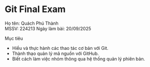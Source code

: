 # Git Final Exam
Họ tên: Quách Phú Thành  
MSSV: 224213
Ngày làm bài: 20/09/2025  

Mục tiêu
- Hiểu và thực hành các thao tác cơ bản với Git.  
- Thành thạo quản lý mã nguồn với GitHub.  
- Biết cách làm việc nhóm thông qua hệ thống quản lý phiên bản.  

